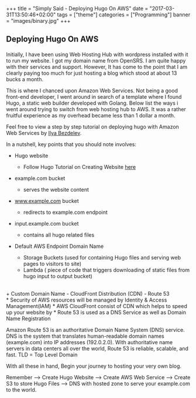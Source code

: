+++
title = "Simply Said - Deploying Hugo On AWS"
date = "2017-03-31T13:50:46+02:00"
tags = ["theme"]
categories = ["Programming"]
banner = "images/binary.jpg"
+++

[1]: http://bezdelev.com/post/hugo-aws-lambda-static-website/
[2]: https://gohugo.io/overview/quickstart/
[3]: http://docs.aws.amazon.com/AmazonS3/latest/dev/website-hosting-custom-domain-walkthrough.html
[4]: http://blog.el-chavez.me/2015/11/26/go-hugo-seo/
## <p class = "intro">Deploying Hugo On AWS</p>  
<p>Initially, I have been using Web Hosting Hub with wordpress installed with it to run my website. I got my domain name from OpenSRS. I am quite happy with their services and support. However, It has come to the point that I am clearly paying too much for just hosting a blog which stood at about 13 bucks a month.</p>

<p>This is where I chanced upon Amazon Web Services. Not being a good front-end developer, I went around in search of a template where I found Hugo, a static web builder developed with Golang. Below list the ways i went around trying to switch from web hosting hub to AWS. It was a rather fruitful experience as my overhead became less than 1 dollar a month.</p>

Feel free to view a step by step tutorial on deploying hugo with Amazon Web Services by [Ilya Bezdelev][1].  

In a nutshell, key points that you should note involves:  

+ Hugo website
  - Follow Hugo Tutorial on Creating Website [here][2]
+ example.com bucket
  - serves the website content
+ www.example.com bucket
  - redirects to example.com endpoint
+ input.example.com bucket
  - contains all hugo related files

+ Default AWS Endpoint Domain Name
  - Storage Buckets (used for containing Hugo files and serving web pages to visitors to site)
  - Lambda ( piece of code that triggers downloading of static files from hugo input to output bucket)
</br>
+ Custom Domain Name
  - CloudFront Distribution (CDN)
  - Route 53
</br>
* Security of AWS resources will be managed by Identity & Access Management(IAM)
* AWS CloudFront consist of CDN which helps to speed up your website by
* Route 53 is used as a DNS Service as well as Domain Name Registration

Amazon Route 53 is an authoritative Domain Name System (DNS) service. DNS is the system that translates human-readable domain names (example.com) into IP addresses (192.0.2.0). With authoritative name servers in data centers all over the world, Route 53 is reliable, scalable, and fast.
TLD = Top Level Domain

With all these in hand, Begin your journey to hosting your very own blog.

Remember --> Create Hugo Website --> Create AWS Web Service --> Create S3 to store Hugo Files --> DNS with hosted zone to serve your example.com to the world.
